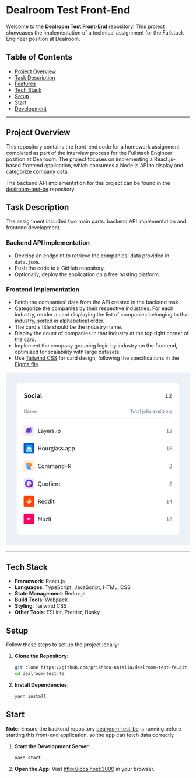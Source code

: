 # Dealroom Test Front-End

Welcome to the **Dealroom Test Front-End** repository! This project showcases the implementation of a technical assignment for the Fullstack Engineer position at Dealroom.

## Table of Contents

- [Project Overview](#project-overview)
- [Task Description](#task-description)
- [Features](#features)
- [Tech Stack](#tech-stack)
- [Setup](#setup)
- [Start](#start)
- [Development](#development)

---

## Project Overview

This repository contains the front-end code for a homework assignment completed as part of the interview process for the Fullstack Engineer position at Dealroom. The project focuses on implementing a React.js-based frontend application, which consumes a Node.js API to display and categorize company data.

The backend API implementation for this project can be found in the [dealroom-test-be](https://github.com/prikhoda-natalia/dealroom-test-be) repository.

## Task Description

The assignment included two main parts: backend API implementation and frontend development.

### Backend API Implementation

- Develop an endpoint to retrieve the companies' data provided in `data.json`.
- Push the code to a GitHub repository.
- Optionally, deploy the application on a free hosting platform.

### Frontend Implementation

- Fetch the companies' data from the API created in the backend task.
- Categorize the companies by their respective industries. For each industry, render a card displaying the list of companies belonging to that industry, sorted in alphabetical order.
- The card's title should be the industry name.
- Display the count of companies in that industry at the top right corner of the card.
- Implement the company grouping logic by industry on the frontend, optimized for scalability with large datasets.
- Use [Tailwind CSS](https://tailwindcss.com/) for card design, following the specifications in the [Figma file](https://www.figma.com/design/9GvGhDV1Te6bQzS1GLoj8J/Dealroom-FE-Assessment?node-id=0%3A1&t=I6Ph4vb2EAvbkQQ7-1).

![Card Design](./task/assets/card.svg)

---

## Tech Stack

- **Framework**: React.js
- **Languages**: TypeScript, JavaScript, HTML, CSS
- **State Management**: Redux.js
- **Build Tools**: Webpack
- **Styling**: Tailwind CSS
- **Other Tools**: ESLint, Prettier, Husky

## Setup

Follow these steps to set up the project locally:

1. **Clone the Repository**:

   ```bash
   git clone https://github.com/prikhoda-natalia/dealroom-test-fe.git
   cd dealroom-test-fe
   ```

2. **Install Dependencies**:

   ```bash
   yarn install
   ```

## Start

**Note:** Ensure the backend repository [dealroom-test-be](https://github.com/prikhoda-natalia/dealroom-test-be) is running before starting this front-end application, so the app can fetch data correctly

1. **Start the Development Server**:

   ```bash
   yarn start
   ```

2. **Open the App**: Visit [http://localhost:3000](http://localhost:3000) in your browser.
